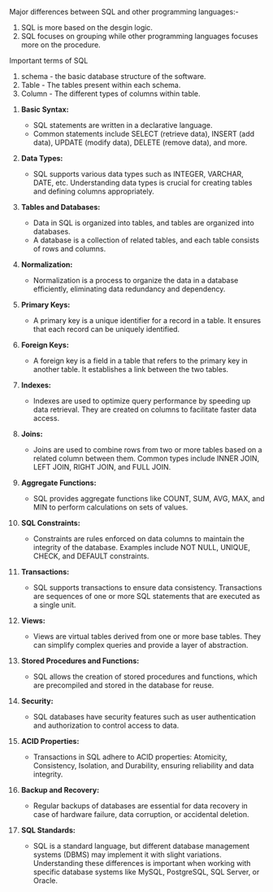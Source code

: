 Major differences between SQL and other programming languages:-

1) SQL is more based on the desgin logic.
2) SQL focuses on grouping while other programming languages focuses more on the procedure.

Important terms of SQL
1) schema - the basic database structure of the software.
2) Table - The tables present within each schema.
3) Column - The different types of columns within table.

1. **Basic Syntax:**
   - SQL statements are written in a declarative language.
   - Common statements include SELECT (retrieve data), INSERT (add data), UPDATE (modify data), DELETE (remove data), and more.

2. **Data Types:**
   - SQL supports various data types such as INTEGER, VARCHAR, DATE, etc. Understanding data types is crucial for creating tables and defining columns appropriately.

3. **Tables and Databases:**
   - Data in SQL is organized into tables, and tables are organized into databases.
   - A database is a collection of related tables, and each table consists of rows and columns.

4. **Normalization:**
   - Normalization is a process to organize the data in a database efficiently, eliminating data redundancy and dependency.

5. **Primary Keys:**
   - A primary key is a unique identifier for a record in a table. It ensures that each record can be uniquely identified.

6. **Foreign Keys:**
   - A foreign key is a field in a table that refers to the primary key in another table. It establishes a link between the two tables.

7. **Indexes:**
   - Indexes are used to optimize query performance by speeding up data retrieval. They are created on columns to facilitate faster data access.

8. **Joins:**
   - Joins are used to combine rows from two or more tables based on a related column between them. Common types include INNER JOIN, LEFT JOIN, RIGHT JOIN, and FULL JOIN.

9. **Aggregate Functions:**
   - SQL provides aggregate functions like COUNT, SUM, AVG, MAX, and MIN to perform calculations on sets of values.

10. **SQL Constraints:**
    - Constraints are rules enforced on data columns to maintain the integrity of the database. Examples include NOT NULL, UNIQUE, CHECK, and DEFAULT constraints.

11. **Transactions:**
    - SQL supports transactions to ensure data consistency. Transactions are sequences of one or more SQL statements that are executed as a single unit.

12. **Views:**
    - Views are virtual tables derived from one or more base tables. They can simplify complex queries and provide a layer of abstraction.

13. **Stored Procedures and Functions:**
    - SQL allows the creation of stored procedures and functions, which are precompiled and stored in the database for reuse.

14. **Security:**
    - SQL databases have security features such as user authentication and authorization to control access to data.

15. **ACID Properties:**
    - Transactions in SQL adhere to ACID properties: Atomicity, Consistency, Isolation, and Durability, ensuring reliability and data integrity.

16. **Backup and Recovery:**
    - Regular backups of databases are essential for data recovery in case of hardware failure, data corruption, or accidental deletion.

17. **SQL Standards:**
    - SQL is a standard language, but different database management systems (DBMS) may implement it with slight variations. Understanding these differences is important when working with specific database systems like MySQL, PostgreSQL, SQL Server, or Oracle.

